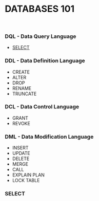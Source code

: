 
# DATABASES 101

<br>

### DQL - Data Query Language

* [SELECT](#SELECT)

### DDL - Data Definition Language

* CREATE
* ALTER
* DROP
* RENAME
* TRUNCATE

### DCL - Data Control Language

* GRANT
* REVOKE

### DML - Data Modification Language

* INSERT
* UPDATE
* DELETE
* MERGE
* CALL
* EXPLAIN PLAN
* LOCK TABLE

### SELECT
